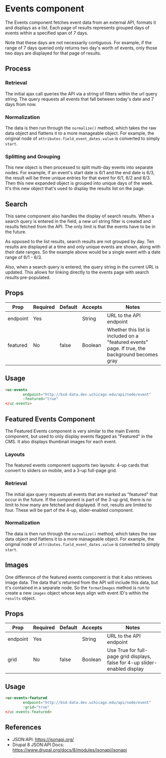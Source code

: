 # Events component

The Events component fetches event data from an external API, formats it and displays as a list. Each page of results represents grouped days of events within a specified span of 7 days. 

Note that these days are not necessarily contiguous. For example, if the range of 7 days queried only returns two day's worth of events, only those two days are displayed for that page of results. 

## Process

### Retrieval
The initial ajax call queries the API via a string of filters within the url query string. The query requests all events that fall between today's date and 7 days from now. 

### Normalization
The data is then run through the `normalize()` method, which takes the raw data object and flattens it to a more manageable object. For example, the original node of `attributes.field_event_dates.value` is converted to simply `start`.

### Splitting and Grouping
This new object is then processed to split multi-day events into separate nodes. For example, if an event's start date is 6/1 and the end date is 6/3, the result will be three unique entries for that event for 6/1, 6/2 and 6/3. Then this new expanded object is grouped into unique days of the week. It's this new object that's used to display the results list on the page.

## Search
This same component also handles the display of search results. When a search query is entered in the field, a new url string filter is created and results fetched from the API. The only limit is that the events have to be in the future. 

As opposed to the list results, search results are not grouped by day. Ten results are displayed at a time and only unique events are shown, along with their date ranges. So the example above would be a single event with a date range of 6/1 - 6/3. 

Also, when a search query is entered, the query string in the current URL is updated. This allows for linking directly to the events page with search results pre-populated. 

## Props
| Prop     | Required | Default | Accepts | Notes                                                                                            |
|----------|----------|---------|---------|--------------------------------------------------------------------------------------------------|
| endpoint | Yes      |         | String  | URL to the API endpoint                                                                          |
| featured | No       | false   | Boolean | Whether this list is included on a "featured events" page. If true, the background becomes gray |

## Usage

```html
<uc-events
		endpoint="http://bsd-data.dev.uchicago.edu/api/node/event"
		:featured="true"
</uc-events>
```

## Featured Events Component
The Featured Events component is very similar to the main Events component, but used to only display events flagged as "Featured" in the CMS. It also displays thumbnail images for each event.

### Layouts
The featured events component supports two layouts: 4-up cards that convert to sliders on mobile, and a 3-up full-page grid.

### Retrieval
The initial ajax query requests all events that are marked as "featured" that occur in the future. If the component is part of the 3-up grid, there is no limit to how many are fetched and displayed. If not, results are limited to four. These will be part of the 4-up, slider-enabled component. 

### Normalization
The data is then run through the `normalize()` method, which takes the raw data object and flattens it to a more manageable object. For example, the original node of `attributes.field_event_dates.value` is converted to simply `start`.

## Images
One difference of the featured events component is that it also retrieves image data. The data that's returned from the API will include this data, but it's contained in a separate node. So the `formatImages` method is run to create a new `images` object whose keys align with event ID's within the `results` object.

## Props
| Prop     | Required | Default | Accepts | Notes                                                                       |
|----------|----------|---------|---------|-----------------------------------------------------------------------------|
| endpoint | Yes      |         | String  | URL to the API endpoint                                                     |
| grid     | No       | false   | Boolean | Use True for full-page grid displays, false for 4-up slider-enabled display |

## Usage
```html
<uc-events-featured
		endpoint="http://bsd-data.dev.uchicago.edu/api/node/event"
		:grid="true"
</uc-events-featured>
```

## References
* JSON:API: https://jsonapi.org/
* Drupal 8 JSON:API Docs: https://www.drupal.org/docs/8/modules/jsonapi/jsonapi
